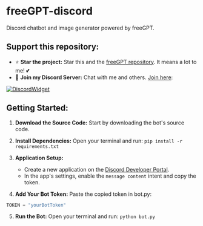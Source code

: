 # freeGPT-discord

Discord chatbot and image generator powered by freeGPT.

## Support this repository:
- ⭐ **Star the project:** Star this and the [freeGPT repository](https://github.com/Ruu3f/freeGPT). It means a lot to me! 💕
- 🎉 **Join my Discord Server:** Chat with me and others. [Join here](https://dsc.gg/devhub-rsgh):

[![DiscordWidget](https://discordapp.com/api/guilds/1137347499414278204/widget.png?style=banner2)](https://dsc.gg/devhub-rsgh)

## Getting Started:

1. **Download the Source Code:** Start by downloading the bot's source code.

2. **Install Dependencies:** Open your terminal and run:
```pip install -r requirements.txt```

3. **Application Setup:**
    - Create a new application on the [Discord Developer Portal](https://discord.com/developers).
    - In the app's settings, enable the `message content` intent and copy the token.

4. **Add Your Bot Token:** Paste the copied token in bot.py:
  ```python
  TOKEN = "yourBotToken"
  ```

5. **Run the Bot:** Open your terminal and run:
```python bot.py```
